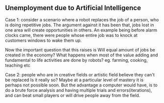 ## Unemployment due to Artificial Intelligence

Case 1: consider a scenario where a robot replaces the job of a person, who is doing repetitive jobs.
The argument against it has been that, jobs lost in one area will create opportunities in others. An example being before alarm clocks came, there were people whose entire job was to knock at customers windows to wake them up.

Now the important question that this raises is
Will equal amount of jobs be created in the economy?
What happens when most of the value adding and fundamental to life activities are done by robots?
eg. farming, cooking, teaching etc

Case 2: people who are in creative fields or artistic field believe they can't be replaced
Is it really so?
Maybe at a particular level of mastery it is perhaps not possible soon. But the advantage a computer would have, is to do a brute force analysis and having multiple trials and errors(iterations), and can beat small players or will drive people away from the field. 
